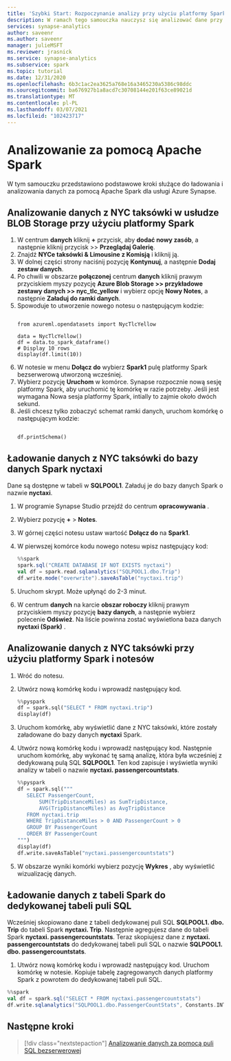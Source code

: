 ```yaml
---
title: 'Szybki Start: Rozpoczynanie analizy przy użyciu platformy Spark'
description: W ramach tego samouczka nauczysz się analizować dane przy użyciu Apache Spark.
services: synapse-analytics
author: saveenr
ms.author: saveenr
manager: julieMSFT
ms.reviewer: jrasnick
ms.service: synapse-analytics
ms.subservice: spark
ms.topic: tutorial
ms.date: 12/31/2020
ms.openlocfilehash: 6b3c1ac2ea3625a768e16a3465230a5386c98ddc
ms.sourcegitcommit: ba676927b1a8acd7c30708144e201f63ce89021d
ms.translationtype: MT
ms.contentlocale: pl-PL
ms.lasthandoff: 03/07/2021
ms.locfileid: "102423717"
---
```

# <a name="analyze-with-apache-spark"></a>Analizowanie za pomocą Apache Spark

W tym samouczku przedstawiono podstawowe kroki służące do ładowania i analizowania danych za pomocą Apache Spark dla usługi Azure Synapse.

## <a name="analyze-nyc-taxi-data-in-blob-storage-using-spark"></a>Analizowanie danych z NYC taksówki w usłudze BLOB Storage przy użyciu platformy Spark

1. W centrum **danych** kliknij **+** przycisk, aby **dodać nowy zasób**, a następnie kliknij przycisk >> **Przeglądaj Galerię**. 
1. Znajdź **NYCe taksówki & Limousine z Komisją** i kliknij ją. 
1. W dolnej części strony naciśnij pozycję **Kontynuuj**, a następnie **Dodaj zestaw danych**. 
1. Po chwili w obszarze **połączonej** centrum **danych** kliknij prawym przyciskiem myszy pozycję **Azure Blob Storage >> przykładowe zestawy danych >> nyc_tlc_yellow** i wybierz opcję **Nowy Notes**, a następnie **Załaduj do ramki danych**.
1. Spowoduje to utworzenie nowego notesu o następującym kodzie:
    ```

    from azureml.opendatasets import NycTlcYellow

    data = NycTlcYellow()
    df = data.to_spark_dataframe()
    # Display 10 rows
    display(df.limit(10))
    ```
1. W notesie w menu **Dołącz do** wybierz **Spark1** pulę platformy Spark bezserwerową utworzoną wcześniej.
1. Wybierz pozycję **Uruchom** w komórce. Synapse rozpocznie nową sesję platformy Spark, aby uruchomić tę komórkę w razie potrzeby. Jeśli jest wymagana Nowa sesja platformy Spark, intially to zajmie około dwóch sekund. 
1. Jeśli chcesz tylko zobaczyć schemat ramki danych, uruchom komórkę o następującym kodzie:
    ```

    df.printSchema()
    ```

## <a name="load-the-nyc-taxi-data-into-the-spark-nyctaxi-database"></a>Ładowanie danych z NYC taksówki do bazy danych Spark nyctaxi

Dane są dostępne w tabeli w **SQLPOOL1**. Załaduj je do bazy danych Spark o nazwie **nyctaxi**.

1. W programie Synapse Studio przejdź do centrum **opracowywania** .
1. Wybierz pozycję **+**  >  **Notes**.
1. W górnej części notesu ustaw wartość **Dołącz do** na **Spark1**.
1. W pierwszej komórce kodu nowego notesu wpisz następujący kod:


    ```scala
    %%spark
    spark.sql("CREATE DATABASE IF NOT EXISTS nyctaxi")
    val df = spark.read.sqlanalytics("SQLPOOL1.dbo.Trip") 
    df.write.mode("overwrite").saveAsTable("nyctaxi.trip")
    ```


1. Uruchom skrypt. Może upłynąć do 2-3 minut.
1. W centrum **danych** na karcie **obszar roboczy** kliknij prawym przyciskiem myszy pozycję **bazy danych**, a następnie wybierz polecenie **Odśwież**. Na liście powinna zostać wyświetlona baza danych **nyctaxi (Spark)** .


## <a name="analyze-the-nyc-taxi-data-using-spark-and-notebooks"></a>Analizowanie danych z NYC taksówki przy użyciu platformy Spark i notesów

1. Wróć do notesu.
1. Utwórz nową komórkę kodu i wprowadź następujący kod. 


   ```py
   %%pyspark
   df = spark.sql("SELECT * FROM nyctaxi.trip") 
   display(df)
   ```

1. Uruchom komórkę, aby wyświetlić dane z NYC taksówki, które zostały załadowane do bazy danych **nyctaxi** Spark.
1. Utwórz nową komórkę kodu i wprowadź następujący kod. Następnie uruchom komórkę, aby wykonać tę samą analizę, która była wcześniej z dedykowaną pulą SQL **SQLPOOL1**. Ten kod zapisuje i wyświetla wyniki analizy w tabeli o nazwie **nyctaxi. passengercountstats**.


   ```py
   %%pyspark
   df = spark.sql("""
      SELECT PassengerCount,
          SUM(TripDistanceMiles) as SumTripDistance,
          AVG(TripDistanceMiles) as AvgTripDistance
      FROM nyctaxi.trip
      WHERE TripDistanceMiles > 0 AND PassengerCount > 0
      GROUP BY PassengerCount
      ORDER BY PassengerCount
   """) 
   display(df)
   df.write.saveAsTable("nyctaxi.passengercountstats")
   ```

1. W obszarze wyniki komórki wybierz pozycję **Wykres** , aby wyświetlić wizualizację danych.

## <a name="load-data-from-a-spark-table-into-a-dedicated-sql-pool-table"></a>Ładowanie danych z tabeli Spark do dedykowanej tabeli puli SQL

Wcześniej skopiowano dane z tabeli dedykowanej puli SQL **SQLPOOL1. dbo. Trip** do tabeli Spark **nyctaxi. Trip**. Następnie agregujesz dane do tabeli Spark **nyctaxi. passengercountstats**. Teraz skopiujesz dane z **nyctaxi. passengercountstats** do dedykowanej tabeli puli SQL o nazwie **SQLPOOL1. dbo. passengercountstats**.

1. Utwórz nową komórkę kodu i wprowadź następujący kod. Uruchom komórkę w notesie. Kopiuje tabelę zagregowanych danych platformy Spark z powrotem do dedykowanej tabeli puli SQL.

```scala
%%spark
val df = spark.sql("SELECT * FROM nyctaxi.passengercountstats")
df.write.sqlanalytics("SQLPOOL1.dbo.PassengerCountStats", Constants.INTERNAL )
```

## <a name="next-steps"></a>Następne kroki

> [!div class="nextstepaction"]
> [Analizowanie danych za pomocą puli SQL bezserwerowej](get-started-analyze-sql-on-demand.md)
